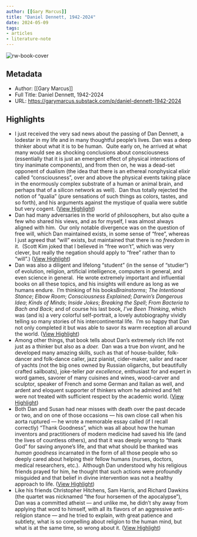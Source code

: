 ```yaml
---
author: [[Gary Marcus]]
title: "Daniel Dennett, 1942-2024"
date: 2024-05-09
tags: 
- articles
- literature-note
---
```

![rw-book-cover](https://substackcdn.com/image/fetch/f_auto,q_auto:good,fl_progressive:steep/https%3A%2F%2Fsubstack-post-media.s3.amazonaws.com%2Fpublic%2Fimages%2F63cdb401-bea8-45de-bec2-c768b76743e9_1280x1920.png)

## Metadata
- Author: [[Gary Marcus]]
- Full Title: Daniel Dennett, 1942-2024
- URL: https://garymarcus.substack.com/p/daniel-dennett-1942-2024

## Highlights
- I just received the very sad news about the passing of Dan Dennett, a lodestar in my life and in many thoughtful people’s lives.
  Dan was a deep thinker about what it is to be human.  Quite early on, he arrived at what many would see as shocking conclusions about consciousness (essentially that it is just an emergent effect of physical interactions of tiny inanimate components), and from then on, he was a dead-set opponent of dualism (the idea that there is an ethereal nonphysical elixir called “consciousness”, over and above the physical events taking place in the enormously complex substrate of a human or animal brain, and perhaps that of a silicon network as well).  Dan thus totally rejected the notion of “qualia” (pure sensations of such things as colors, tastes, and so forth), and his arguments against the mystique of qualia were subtle but very cogent. ([View Highlight](https://read.readwise.io/read/01hxe5dpx26g9fyh14a4twn3nq))
- Dan had many adversaries in the world of philosophers, but also quite a few who shared his views, and as for myself, I was almost always aligned with him.  Our only notable divergence was on the question of free will, which Dan maintained exists, in some sense of “free”, whereas I just agreed that “will” exists, but maintained that there is no *freedom* in it.  (Scott Kim joked that I believed in “free won’t”, which was very clever, but really the negation should apply to “free” rather than to “will”.) ([View Highlight](https://read.readwise.io/read/01hxe5fwbgkd2zmzwhe0cjbf9y))
- Dan was also a diligent and lifelong “student” (in the sense of “studier”) of evolution, religion, artificial intelligence, computers in general, and even science in general.  He wrote extremely important and influential books on all these topics, and his insights will endure as long as we humans endure.  I’m thinking of his books*Brainstorms*; *The Intentional Stance*; *Elbow Room*; *Consciousness Explained*; *Darwin’s Dangerous Idea*; *Kinds of Minds*; *Inside Jokes*; *Breaking the Spell*; *From Bacteria to Bach and Back*; and of course his last book, *I’ve Been Thinking*, which was (and is) a very colorful self-portrait, a lovely autobiography vividly telling so many stories of his intercontinental life.  I’m so happy that Dan not only completed it but was able to savor its warm reception all around the world. ([View Highlight](https://read.readwise.io/read/01hxe5gg1mf97bj2ke2pkqt8pf))
- Among other things, that book tells about Dan’s extremely rich life not just as a thinker but also as a *doer.*  Dan was a true *bon vivant*, and he developed many amazing skills, such as that of house-builder, folk-dancer and folk-dance caller, jazz pianist, cider-maker, sailor and racer of yachts (not the big ones owned by Russian oligarchs, but beautifully crafted sailboats), joke-teller *par excellence*, enthusiast for and expert in word games, savorer of many cuisines and wines, wood-carver and sculptor, speaker of French and some German and Italian as well, and ardent and eloquent supporter of thinkers whom he admired and felt were not treated with sufficient respect by the academic world. ([View Highlight](https://read.readwise.io/read/01hxe5hjd7h6z3yx7sa4rcw8gc))
- Both Dan and Susan had near misses with death over the past decade or two, and on one of those occasions — his own close call when his aorta ruptured — he wrote a memorable essay called (if I recall correctly) “Thank Goodness”, which was all about how the human inventors and practitioners of modern medicine had saved his life (and the lives of countless others), and that it was deeply wrong to “thank God” for saving anyone’s life, and that what should be thanked was *human goodness* incarnated in the form of all those people who so deeply cared about helping their fellow humans (nurses, doctors, medical researchers, etc.).  Although Dan understood why his religious friends prayed for him, he thought that such actions were profoundly misguided and that belief in divine intervention was not a healthy approach to life. ([View Highlight](https://read.readwise.io/read/01hxe5jyezr77054p7ktpq1j9q))
- Like his friends Christopher Hitchens, Sam Harris, and Richard Dawkins (the quartet was nicknamed “the four horsemen of the apocalypse”), Dan was a committed atheist — and unlike me, he didn’t shy away from applying that word to himself, with all its flavors of an aggressive anti-religion stance — and he tried to explain, with great patience and subtlety, what is so compelling about religion to the human mind, but what is at the same time, so wrong about it. ([View Highlight](https://read.readwise.io/read/01hxe5kb3mhs1wr652fett1met))
